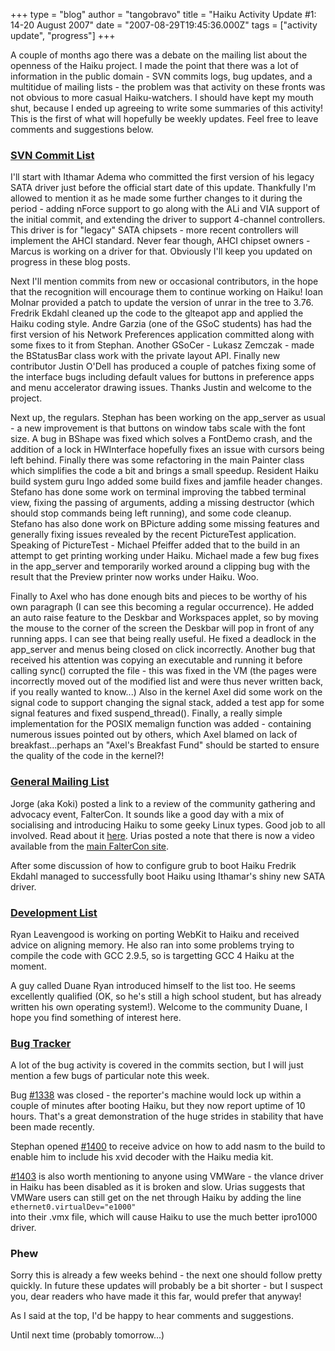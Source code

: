 +++
type = "blog"
author = "tangobravo"
title = "Haiku Activity Update #1: 14-20 August 2007"
date = "2007-08-29T19:45:36.000Z"
tags = ["activity update", "progress"]
+++

A couple of months ago there was a debate on the mailing list about the openness of the Haiku project. I made the point that there was a lot of information in the public domain - SVN commits logs, bug updates, and a multitidue of mailing lists - the problem was that activity on these fronts was not obvious to more casual Haiku-watchers. I should have kept my mouth shut, because I ended up agreeing to write some summaries of this activity! This is the first of what will hopefully be weekly updates. Feel free to leave comments and suggestions below.

<!--more-->

<h3><a href="https://lists.berlios.de/pipermail/haiku-commits/">SVN Commit List</a></h3>
I'll start with Ithamar Adema who committed the first version of his legacy SATA driver just before the official start date of this update. Thankfully I'm allowed to mention it as he made some further changes to it during the period - adding nForce support to go along with the ALi and VIA support of the initial commit, and extending the driver to support 4-channel controllers. This driver is for "legacy" SATA chipsets - more recent controllers will implement the AHCI standard. Never fear though, AHCI chipset owners - Marcus is working on a driver for that. Obviously I'll keep you updated on progress in these blog posts.

Next I'll mention commits from new or occasional contributors, in the hope that the recognition will encourage them to continue working on Haiku! Ioan Molnar provided a patch to update the version of unrar in the tree to 3.76. Fredrik Ekdahl cleaned up the code to the glteapot app and applied the Haiku coding style. Andre Garzia (one of the GSoC students) has had the first version of his Network Preferences application committed along with some fixes to it from Stephan. Another GSoCer - Lukasz Zemczak - made the BStatusBar class work with the private layout API. Finally new contributor Justin O'Dell has produced a couple of patches fixing some of the interface bugs including default values for buttons in preference apps and menu accelerator drawing issues. Thanks Justin and welcome to the project.

Next up, the regulars. Stephan has been working on the app_server as usual - a new improvement is that buttons on window tabs scale with the font size. A bug in BShape was fixed which solves a FontDemo crash, and the addition of a lock in HWInterface hopefully fixes an issue with cursors being left behind. Finally there was some refactoring in the main Painter class which simplifies the code a bit and brings a small speedup. Resident Haiku build system guru Ingo added some build fixes and jamfile header changes. Stefano has done some work on terminal improving the tabbed terminal view, fixing the passing of arguments, adding a missing destructor (which should stop commands being left running), and some code cleanup. Stefano has also done work on BPicture adding some missing features and generally fixing issues revealed by the recent PictureTest application. Speaking of PictureTest - Michael Pfeiffer added that to the build in an attempt to get printing working under Haiku. Michael made a few bug fixes in the app_server and temporarily worked around a clipping bug with the result that the Preview printer now works under Haiku. Woo.

Finally to Axel who has done enough bits and pieces to be worthy of his own paragraph (I can see this becoming a regular occurrence). He added an auto raise feature to the Deskbar and Workspaces applet, so by moving the mouse to the corner of the screen the Deskbar will pop in front of any running apps. I can see that being really useful. He fixed a deadlock in the app_server and menus being closed on click incorrectly. Another bug that received his attention was copying an executable and running it before calling sync() corrupted the file - this was fixed in the VM (the pages were incorrectly moved out of the modified list and were thus never written back, if you really wanted to know...) Also in the kernel Axel did some work on the signal code to support changing the signal stack, added a test app for some signal features and fixed suspend_thread(). Finally, a really simple implementation for the POSIX memalign function was added - containing numerous issues pointed out by others, which Axel blamed on lack of breakfast...perhaps an "Axel's Breakfast Fund" should be started to ensure the quality of the code in the kernel?!

<h3><a href="https://www.freelists.org/archives/openbeos/">General Mailing List</a></h3>
Jorge (aka Koki) posted a link to a review of the community gathering and advocacy event, FalterCon. It sounds like a good day with a mix of socialising and introducing Haiku to some geeky Linux types. Good job to all involved. Read about it <a href="http://myhaiku.org/faltercon/forum/faltercon-2007/my-impressions-faltercon">here</a>. Urias posted a note that there is now a video available from the <a href="http://myhaiku.org/faltercon">main FalterCon site</a>.

After some discussion of how to configure grub to boot Haiku Fredrik Ekdahl managed to successfully boot Haiku using Ithamar's shiny new SATA driver.

<h3><a href="https://www.freelists.org/archives/haiku-development/">Development List</a></h3>
Ryan Leavengood is working on porting WebKit to Haiku and received advice on aligning memory. He also ran into some problems trying to compile the code with GCC 2.9.5, so is targetting GCC 4 Haiku at the moment.

A guy called Duane Ryan introduced himself to the list too. He seems excellently qualified (OK, so he's still a high school student, but has already written his own operating system!). Welcome to the community Duane, I hope you find something of interest here.

<h3><a href="https://dev.haiku-os.org">Bug Tracker</a></h3>
A lot of the bug activity is covered in the commits section, but I will just mention a few bugs of particular note this week.

Bug <a href="https://dev.haiku-os.org/ticket/1338">#1338</a> was closed - the reporter's machine would lock up within a couple of minutes after booting Haiku, but they now report uptime of 10 hours. That's a great demonstration of the huge strides in stability that have been made recently.

Stephan opened <a href="https://dev.haiku-os.org/ticket/1400">#1400</a> to receive advice on how to add nasm to the build to enable him to include his xvid decoder with the Haiku media kit.

<a href="https://dev.haiku-os.org/ticket/1403">#1403</a> is also worth mentioning to anyone using VMWare - the vlance driver in Haiku has been disabled as it is broken and slow. Urias suggests that VMWare users can still get on the net through Haiku by adding the line <br /> <code>ethernet0.virtualDev="e1000"</code> <br /> into their .vmx file, which will cause Haiku to use the much better ipro1000 driver.

<h3>Phew</h3>
Sorry this is already a few weeks behind - the next one should follow pretty quickly. In future these updates will probably be a bit shorter - but I suspect you, dear readers who have made it this far, would prefer that anyway!

As I said at the top, I'd be happy to hear comments and suggestions.

Until next time (probably tomorrow...)